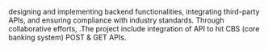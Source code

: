 designing and implementing backend functionalities, integrating third-party APIs, and ensuring compliance with industry standards. Through collaborative efforts, .The project include integration of API to hit CBS (core banking system) POST & GET APIs.
